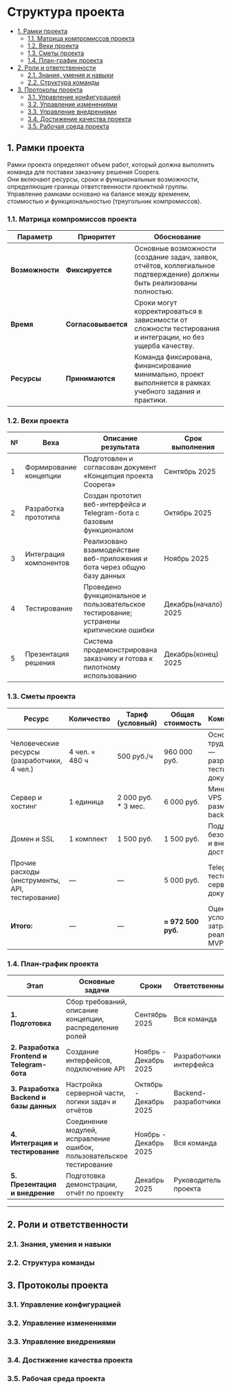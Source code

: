 # Структура проекта

* [1. Рамки проекта](#1-рамки-проекта)
    * [1.1. Матрица компромиссов проекта](#11-матрица-компромиссов-проекта)
    * [1.2. Вехи проекта](#12-вехи-проекта)
    * [1.3. Сметы проекта](#13-сметы-проекта)
    * [1.4. План-график проекта](#14-план-график-проекта)
* [2. Роли и ответственности](#2-роли-и-ответственности)
    * [2.1. Знания, умения и навыки](#21-знания-умения-и-навыки)
    * [2.2. Структура команды](#22-структура-команды)
* [3. Протоколы проекта](#3-протоколы-проекта)
    * [3.1. Управление конфигурацией](#31-управление-конфигурацией)
    * [3.2. Управление изменениями](#32-управление-изменениями)
    * [3.3. Управление внедрениями](#33-управление-внедрениями)
    * [3.4. Достижение качества проекта](#34-достижение-качества-проекта)
    * [3.5. Рабочая среда проекта](#35-рабочая-среда-проекта)

## 1. Рамки проекта
Рамки проекта определяют объем работ, который должна выполнить команда для поставки заказчику решения Coopera.  
Они включают ресурсы, сроки и функциональные возможности, определяющие границы ответственности проектной группы.  
Управление рамками основано на балансе между временем, стоимостью и функциональностью (треугольник компромиссов).

### 1.1. Матрица компромиссов проекта
| Параметр | Приоритет | Обоснование |
|-----------|------------|-------------|
| **Возможности** | **Фиксируется** | Основные возможности (создание задач, заявок, отчётов, коллегиальное подтверждение) должны быть реализованы полностью. |
| **Время** | **Согласовывается** | Сроки могут корректироваться в зависимости от сложности тестирования и интеграции, но без ущерба качеству. |
| **Ресурсы** | **Принимаются** | Команда фиксирована, финансирование минимально, проект выполняется в рамках учебного задания и практики. |


### 1.2. Вехи проекта

| № | Веха | Описание результата | Срок выполнения |
|---|------|---------------------|----------------|
| 1 | Формирование концепции | Подготовлен и согласован документ «Концепция проекта Coopera» | Сентябрь 2025 |
| 2 | Разработка прототипа | Создан прототип веб-интерфейса и Telegram-бота с базовым функционалом | Октябрь 2025 |
| 3 | Интеграция компонентов | Реализовано взаимодействие веб-приложения и бота через общую базу данных | Ноябрь 2025 |
| 4 | Тестирование | Проведено функциональное и пользовательское тестирование; устранены критические ошибки | Декабрь(начало) 2025 |
| 5 | Презентация решения | Система продемонстрирована заказчику и готова к пилотному использованию | Декабрь(конец) 2025 |

### 1.3. Сметы проекта

| Ресурс | Количество | Тариф (условный) | Общая стоимость | Комментарий |
|--------|-------------|------------------|------------------|--------------|
| Человеческие ресурсы (разработчики, 4 чел.) | 4 чел. × 480 ч | 500 руб./ч | 960 000 руб. | Основные трудозатраты — разработка, тестирование, документация |
| Сервер и хостинг | 1 единица | 2 000 руб. * 3 мес. | 6 000 руб. | Минимальный VPS для размещения backend и БД |
| Домен и SSL | 1 комплект | 1 500 руб. | 1 500 руб. | Поддержка безопасности и внешнего доступа |
| Прочие расходы (инструменты, API, тестирование) | — | — | 5 000 руб. | Telegram API, тестовые сервисы, документация |
| **Итого:** | — | — | **≈ 972 500 руб.** | Оценка условных затрат на реализацию MVP |

### 1.4. План-график проекта

| Этап | Основные задачи | Сроки | Ответственные |
|------|----------------|--------|----------------|
| **1. Подготовка** | Сбор требований, описание концепции, распределение ролей | Сентябрь 2025 | Вся команда |
| **2. Разработка Frontend и Telegram-бота** | Создание интерфейсов, подключение API | Ноябрь - Декабрь 2025 | Разработчики интерфейса |
| **3. Разработка Backend и базы данных** | Настройка серверной части, логики задач и отчётов | Октябрь - Декабрь 2025 | Backend-разработчики |
| **4. Интеграция и тестирование** | Соединение модулей, исправление ошибок, пользовательское тестирование | Ноябрь - Декабрь 2025 | Вся команда |
| **5. Презентация и внедрение** | Подготовка демонстрации, отчёт по проекту | Декабрь 2025 | Руководитель проекта |

---

## 2. Роли и ответственности

### 2.1. Знания, умения и навыки

### 2.2. Структура команды

## 3. Протоколы проекта

### 3.1. Управление конфигурацией

### 3.2. Управление изменениями

### 3.3. Управление внедрениями

### 3.4. Достижение качества проекта

### 3.5. Рабочая среда проекта
